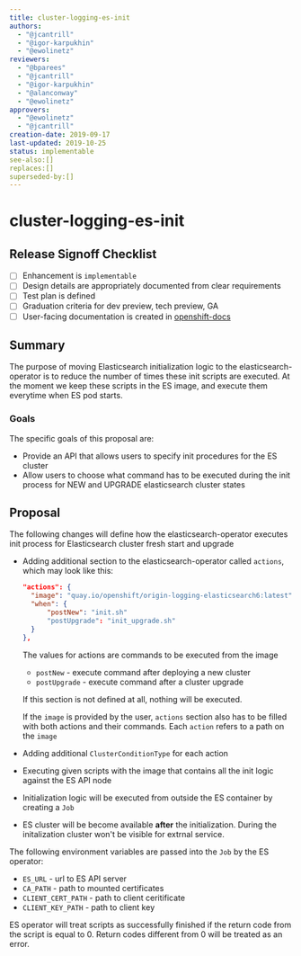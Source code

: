 ```yaml
---
title: cluster-logging-es-init
authors:
  - "@jcantrill"
  - "@igor-karpukhin"
  - "@ewolinetz"
reviewers:
  - "@bparees"
  - "@jcantrill"
  - "@igor-karpukhin"
  - "@alanconway"
  - "@ewolinetz"
approvers:
  - "@ewolinetz"
  - "@jcantrill"
creation-date: 2019-09-17
last-updated: 2019-10-25
status: implementable
see-also:[]
replaces:[]
superseded-by:[]
---
```


# cluster-logging-es-init

## Release Signoff Checklist

- [ ] Enhancement is `implementable`
- [ ] Design details are appropriately documented from clear requirements
- [ ] Test plan is defined
- [ ] Graduation criteria for dev preview, tech preview, GA
- [ ] User-facing documentation is created in [openshift-docs](https://github.com/openshift/openshift-docs/)

## Summary

The purpose of moving Elasticsearch initialization logic to the elasticsearch-operator is to reduce the number of times these init scripts are executed.
At the moment we keep these scripts in the ES image, and execute them everytime when ES pod starts.


### Goals
The specific goals of this proposal are:

* Provide an API that allows users to specify init procedures for the ES cluster
* Allow users to choose what command has to be executed during the init process for NEW and UPGRADE elasticsearch cluster states

## Proposal

The following changes will define how the elasticsearch-operator executes init process for Elasticsearch cluster fresh start and upgrade

* Adding additional section to the elasticsearch-operator called `actions`, which may look like this:

    ```json
    "actions": {
      "image": "quay.io/openshift/origin-logging-elasticsearch6:latest",
      "when": {
          "postNew": "init.sh"
          "postUpgrade": "init_upgrade.sh"
      }
    },
    ```
  The values for actions are commands to be executed from the image
  * `postNew` - execute command after deploying a new cluster
  * `postUpgrade` - execute command after a cluster upgrade

  If this section is not defined at all, nothing will be executed.

  If the `image` is provided by the user, `actions` section also has to be filled
  with both actions and their commands. Each `action` refers to a path on the `image`

* Adding additional `ClusterConditionType` for each action
* Executing given scripts with the image that contains all the init logic against the ES API node
* Initialization logic will be executed from outside the ES container by creating a `Job`
* ES cluster will be become available **after** the initialization. During the initalization cluster won't be visible for extrnal service.

The following environment variables are passed into the `Job` by the ES operator:
* `ES_URL` - url to ES API server
* `CA_PATH` - path to mounted certificates
* `CLIENT_CERT_PATH` - path to client ceritificate
* `CLIENT_KEY_PATH` - path to client key

ES operator will treat scripts as successfully finished if the return code from the script is equal to 0. Return codes different from 0 will be treated as an error.
